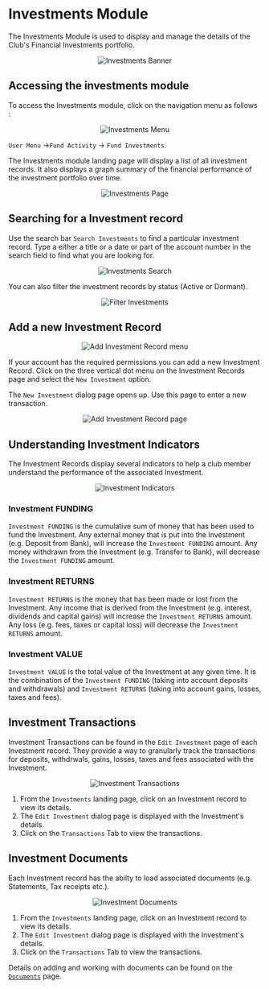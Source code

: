 # Investments Module

The Investments Module is used to display and manage the details of the Club's Financial Investments portfolio.

<p align="center">
    <img src="images/7.0_Investments_Banner.png" alt="Investments Banner">
</p>

## Accessing the investments module

To access the Investments module, click on the navigation menu as follows :

<p align="center">
    <img src="images/7.1_Investments_Menu.png" alt="Investments Menu">
</p>

 `User Menu` ->`Fund Activity` ->  `Fund Investments`.

The Investments module landing page will display a list of all investment records. It also displays a graph summary of the financial performance of the investment portfolio over time.

<p align="center">
    <img src="images/7.2_Investments_Page.png" alt="Investments Page">
</p>

## Searching for a Investment record

Use the search bar `Search Investments` to find a particular investment record. Type a either a title or a date or part of the account number in the search field to find what you are looking for.

<p align="center">
    <img src="images/7.3_Investments_Search.png" alt="Investments Search">
</p>

You can also filter the investment records by status (Active or Dormant). 

<p align="center">
    <img src="images/7.3.1_Filter_Investments.png" alt="Filter Investments">
</p>

## Add a new Investment Record

<p align="center">
    <img src="images/7.4_Add_Investment_Menu.png" alt="Add Investment Record menu">
</p>

If your account has the required permissions you can add a new Investment Record. Click on the three vertical dot menu on the Investment Records page and select the `New Investment` option.


The `New Investment` dialog page opens up. Use this page to enter a new transaction.

<p align="center">
    <img src="images/7.5_Add_Investment_Page.png" alt="Add Investment Record page">
</p>

## Understanding Investment Indicators
The Investment Records display several indicators to help a club member understand the performance of the associated Investment.

 <p align="center">
    <img src="images/7.6_Investment_Indicators.png" alt="Investment Indicators">
</p>

### Investment FUNDING
 `Investment FUNDING` is the cumulative sum of money that has been used to fund the Investment. Any external money that is put into the Investment (e.g. Deposit from Bank), will increase the `Investment FUNDING` amount. Any money withdrawn from the Investment (e.g. Transfer to Bank), will decrease the `Investment FUNDING` amount.

 ### Investment RETURNS
 `Investment RETURNS` is the money that has been made or lost from the Investment. Any income that is derived from the Investment (e.g. interest, dividends and capital gains) will increase the `Investment RETURNS` amount. Any loss (e.g. fees, taxes or capital loss) will decrease the `Investment RETURNS` amount.

 ### Investment VALUE
 `Investment VALUE` is the total value of the Investment at any given time. It is the combination of the `Investment FUNDING` (taking into account deposits and withdrawals) and `Investment RETURNS` (taking into account gains, losses, taxes and fees).

 ## Investment Transactions
 Investment Transactions can be found in the `Edit Investment` page of each Investment record. They provide a way to granularly track the transactions for deposits, withdrwals, gains, losses, taxes and fees associated with the Investment.
<p align="center">
    <img src="images/7.7_Investment_Transactions.png" alt="Investment Transactions">
</p>

 1. From the `Investments` landing page, click on an Investment record to view its details.
 1. The `Edit Investment` dialog page is displayed with the Investment's details.
 1. Click on the `Transactions` Tab to view the transactions.

## Investment Documents
Each Investment record has the abilty to load associated documents (e.g. Statements, Tax receipts etc.). 

<p align="center">
    <img src="images/7.8_Investment_Documents.png" alt="Investment Documents">
</p>

1. From the `Investments` landing page, click on an Investment record to view its details.
1. The `Edit Investment` dialog page is displayed with the Investment's details.
1. Click on the `Transactions` Tab to view the transactions.

Details on adding and working with documents can be found on the [`Documents`](user-modules/documents.md) page.